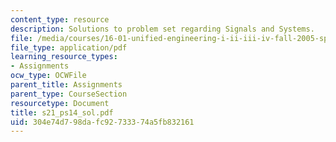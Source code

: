 ```yaml
---
content_type: resource
description: Solutions to problem set regarding Signals and Systems.
file: /media/courses/16-01-unified-engineering-i-ii-iii-iv-fall-2005-spring-2006/304e74d798dafc92733374a5fb832161_s21_ps14_sol.pdf
file_type: application/pdf
learning_resource_types:
- Assignments
ocw_type: OCWFile
parent_title: Assignments
parent_type: CourseSection
resourcetype: Document
title: s21_ps14_sol.pdf
uid: 304e74d7-98da-fc92-7333-74a5fb832161
---
```

